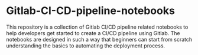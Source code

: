 # Gitlab-CI-CD-pipeline-notebooks
This repository is a collection of Gitlab CI/CD pipeline related notebooks to help developers get started to create a CI/CD pipeline using Gitlab. The notebooks are designed in such a way that beginners can start from scratch understanding the basics to automating the deployment process.
